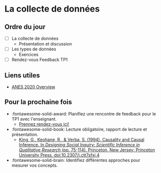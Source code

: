 # La collecte de données

## Ordre du jour
- [ ] La collecte de données
    - Présentation et discussion
- [ ] Les types de données
    - Exercices
- [ ] Rendez-vous Feedback TP1

## Liens utiles
- [ANES 2020 Overview](https://sda.berkeley.edu/sdaweb/docs/nes2020full/DOC/hcbkf01.htm)

## Pour la prochaine fois
-  :fontawesome-solid-award: Planifiez une rencontre de feedback pour le TP1 avec l'enseignant.
    -  [Prennez rendez-vous ici!](https://calendly.com/mickaeltemporao/one-on-one)
- :fontawesome-solid-book: Lecture obligatoire, rapport de lecture et présentation.
    - [King, G., Keohane, R., & Verba, S. (1994). Causality and Causal Inference. In *Designing Social Inquiry: Scientific Inference in Qualitative Research* (pp. 75-114). Princeton, New Jersey: Princeton University Press. doi:10.2307/j.ctt7sfxj.4](https://proxy.sciencespobordeaux.fr:5139/document/doi/10.1515/9781400821211-004/pdf)
- :fontawesome-solid-brain: Identifiez différentes approches pour mesurer vos concepts.

